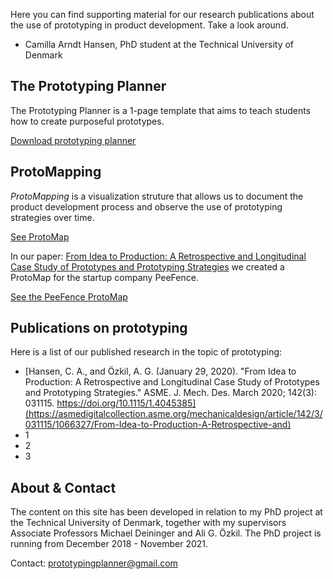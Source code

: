 Here you can find supporting material for our research publications about the use of prototyping in product development.
Take a look around.
- Camilla Arndt Hansen, PhD student at the Technical University of Denmark

## The Prototyping Planner

The Prototyping Planner is a 1-page template that aims to teach students how to create purposeful prototypes.

<a href="prototypingplanner.github.io/pp.html">Download prototyping planner</a>

## ProtoMapping

*ProtoMapping* is a visualization struture that allows us to document the product development process and observe the use of prototyping strategies over time.

<a href="prototypingplanner.github.io/protomapping.html">See ProtoMap</a>

In our paper: [From Idea to Production: A Retrospective and Longitudinal Case Study of Prototypes and Prototyping Strategies](https://asmedigitalcollection.asme.org/mechanicaldesign/article/142/3/031115/1066327/From-Idea-to-Production-A-Retrospective-and) we created a ProtoMap for the startup company PeeFence.

<a href="prototypingplanner.github.io/peefence.html">See the PeeFence ProtoMap</a>

## Publications on prototyping

Here is a list of our published research in the topic of prototyping:

- [Hansen, C. A., and Özkil, A. G. (January 29, 2020). "From Idea to Production: A Retrospective and Longitudinal Case Study of Prototypes and Prototyping Strategies." ASME. J. Mech. Des. March 2020; 142(3): 031115. https://doi.org/10.1115/1.4045385](https://asmedigitalcollection.asme.org/mechanicaldesign/article/142/3/031115/1066327/From-Idea-to-Production-A-Retrospective-and)
- 1
- 2
- 3


## About & Contact

The content on this site has been developed in relation to my PhD project at the Technical University of Denmark, together with my supervisors Associate Professors Michael Deininger and Ali G. Özkil. 
The PhD project is running from December 2018 - November 2021.

Contact: prototypingplanner@gmail.com

